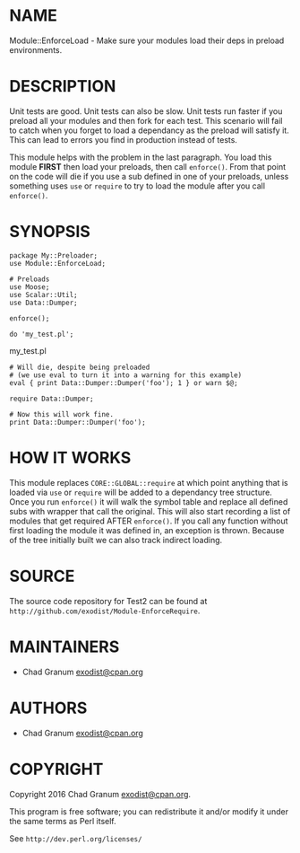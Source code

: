# NAME

Module::EnforceLoad - Make sure your modules load their deps in preload
environments.

# DESCRIPTION

Unit tests are good. Unit tests can also be slow. Unit tests run faster if you
preload all your modules and then fork for each test. This scenario will fail
to catch when you forget to load a dependancy as the preload will satisfy it.
This can lead to errors you find in production instead of tests.

This module helps with the problem in the last paragraph. You load this module
**FIRST** then load your preloads, then call `enforce()`. From that point on
the code will die if you use a sub defined in one of your preloads, unless
something uses `use` or `require` to try to load the module after you call
`enforce()`.

# SYNOPSIS

    package My::Preloader;
    use Module::EnforceLoad;

    # Preloads
    use Moose;
    use Scalar::Util;
    use Data::Dumper;

    enforce();

    do 'my_test.pl';

my\_test.pl

    # Will die, despite being preloaded
    # (we use eval to turn it into a warning for this example)
    eval { print Data::Dumper::Dumper('foo'); 1 } or warn $@;

    require Data::Dumper;

    # Now this will work fine.
    print Data::Dumper::Dumper('foo');

# HOW IT WORKS

This module replaces `CORE::GLOBAL::require` at which point anything that is
loaded via `use` or `require` will be added to a dependancy tree structure.
Once you run `enforce()` it will walk the symbol table and replace all defined
subs with wrapper that call the original. This will also start recording a list
of modules that get required AFTER `enforce()`. If you call any function
without first loading the module it was defined in, an exception is thrown.
Because of the tree initially built we can also track indirect loading.

# SOURCE

The source code repository for Test2 can be found at
`http://github.com/exodist/Module-EnforceRequire`.

# MAINTAINERS

- Chad Granum <exodist@cpan.org>

# AUTHORS

- Chad Granum <exodist@cpan.org>

# COPYRIGHT

Copyright 2016 Chad Granum <exodist@cpan.org>.

This program is free software; you can redistribute it and/or
modify it under the same terms as Perl itself.

See `http://dev.perl.org/licenses/`
